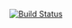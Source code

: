 [![Build Status](https://travis-ci.org/Busisile-Zilwa2601/registration_numbers_webApp.svg?branch=master)](https://travis-ci.org/Busisile-Zilwa2601/registration_numbers_webApp)
